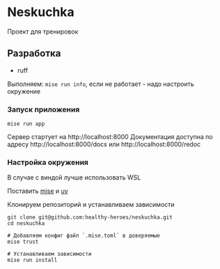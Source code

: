 # Neskuchka

Проект для тренировок


## Разработка
- ruff

Выполняем: `mise run info`, если не работает - надо настроить окружение

### Запуск приложения
```
mise run app
```

Сервер стартует на http://localhost:8000
Документация доступна по адресу http://localhost:8000/docs или http://localhost:8000/redoc

###  Настройка окружения
В случае с виндой лучше использовать WSL

Поставить [mise](https://mise.jdx.dev/) и [uv](https://docs.astral.sh/uv/)

Клонируем репозиторий и устанавливаем зависимости
```
git clone git@github.com:healthy-heroes/neskuchka.git
cd neskuchka

# Добавляем конфиг файл `.mise.toml` в доверяемые 
mise trust

# Устанавливаем зависимости
mise run install
```